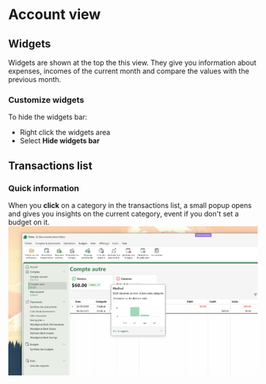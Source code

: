 ﻿# Account view

## Widgets

Widgets are shown at the top the this view. They give you information about expenses, incomes of the current month and compare the values with the previous month.  

### Customize widgets
<!-- md:version v="2025.9.14.0" -->

To hide the widgets bar:
* Right click the widgets area
* Select **Hide widgets bar**


## Transactions list

### Quick information

<!-- md:version v="2025.9.14.0" -->

When you **click** on a category in the transactions list, a small popup opens and gives you insights on the current category, event if you don't set a budget on it.
![category_insight.png](../images/category_insight.png)